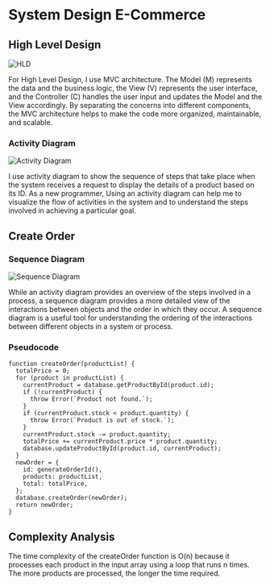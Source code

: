 # System Design E-Commerce


## High Level Design
![HLD](https://res.cloudinary.com/djudfrj8s/image/upload/v1677861585/Week%206/HLD_lle0fn.png)

For High Level Design, I use MVC architecture. The Model (M) represents the data and the business logic, the View (V) represents the user interface, and the Controller (C) handles the user input and updates the Model and the View accordingly. By separating the concerns into different components, the MVC architecture helps to make the code more organized, maintainable, and scalable.

### Activity Diagram
![Activity Diagram](https://res.cloudinary.com/djudfrj8s/image/upload/v1677850336/Week%206/Activity-diagram_fg05ja.png)

 I use activity diagram to show the sequence of steps that take place when the system receives a request to display the details of a product based on its ID. As a new programmer, Using an activity diagram can help me to visualize the flow of activities in the system and to understand the steps involved in achieving a particular goal.

## Create Order
### Sequence Diagram
![Sequence Diagram](https://res.cloudinary.com/djudfrj8s/image/upload/v1677854789/Week%206/Sequence-Diagram_hyb2ln.png)

While an activity diagram provides an overview of the steps involved in a process, a sequence diagram provides a more detailed view of the interactions between objects and the order in which they occur.
A sequence diagram is a useful tool for understanding the ordering of the interactions between different objects in a system or process.

### Pseudocode

```
function createOrder(productList) {
  totalPrice = 0;
  for (product in productList) {
    currentProduct = database.getProductById(product.id);
    if (!currentProduct) {
      throw Error(`Product not found.`);
    }
    if (currentProduct.stock < product.quantity) {
      throw Error(`Product is out of stock.`);
    }
    currentProduct.stock -= product.quantity;
    totalPrice += currentProduct.price * product.quantity;
    database.updateProductById(product.id, currentProduct);
  }
  newOrder = {
    id: generateOrderId(),
    products: productList,
    total: totalPrice,
  };
  database.createOrder(newOrder);
  return newOrder;
}
```

## Complexity Analysis
The time complexity of the createOrder function is O(n) because it processes each product in the input array using a loop that runs n times. The more products are processed, the longer the time required.
